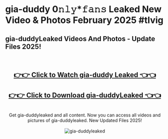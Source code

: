 # gia-duddy 0𝚗𝚕𝚢*𝚏𝚊𝚗𝚜 Leaked New Video & Photos February 2025 #tlvig

<h2>gia-duddyLeaked Videos And Photos - Update Files 2025!</h2>
<br>
<div align="center">
<h2><a href="https://mediaupload.pro?title=gia-duddy&ref=11F" rel="nofollow">👉👉 Click to Watch gia-duddy Leaked 👈👈</a></h2>
<h2><a href="https://mediaupload.pro?title=gia-duddy&ref=11F" rel="nofollow">👉👉 Click to Download gia-duddyLeaked 👈👈</a></h2>
<br>
Get gia-duddyleaked and all content. Now you can access all videos and pictures of gia-duddyleaked. New Updated Files 2025!
<br>
<br>
<a href="https://mediaupload.pro?title=gia-duddy&ref=11F" rel="nofollow" data-target="animated-image.originalLink"><img src="https://i.ibb.co/Gkj2r4b/banner.png" alt="gia-duddyleaked" style="max-width: 100%; display: inline-block;" data-target="animated-image.originalImage"></a>
</div>
<br>

